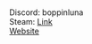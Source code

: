 # 

Discord: boppinluna
<br />Steam: [Link](https://steamcommunity.com/id/boppinluna/)<br />
[Website](https://deko.moe)


